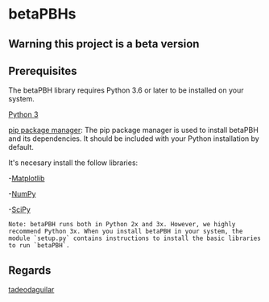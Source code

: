 # betaPBHs
## Warning this project is a beta version


## Prerequisites

The betaPBH library requires Python 3.6 or later to be installed on your system.

[Python 3](https://www.python.org/downloads/)

[pip package manager](https://pypi.org/project/pip/): The pip package manager is used to install betaPBH and its dependencies. It should be included with your Python installation by default.

It's necesary install the follow libraries:

  -[Matplotlib](https://matplotlib.org/stable/users/installing/index.html)

  -[NumPy](https://numpy.org/install/)

  -[SciPy](https://scipy.org/install/)

```{note}
Note: betaPBH runs both in Python 2x and 3x. However, we highly recommend Python 3x. When you install betaPBH in your system, the module `setup.py` contains instructions to install the basic libraries to run `betaPBH`.
```

## Regards

[tadeodaguilar](https://www.linkedin.com/in/tadeodaguilar/)

